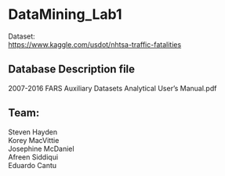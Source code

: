 # DataMining_Lab1
Dataset:  
  https://www.kaggle.com/usdot/nhtsa-traffic-fatalities  

## Database Description file
2007-2016 FARS Auxiliary Datasets Analytical User’s Manual.pdf  
 
## Team:   
 Steven Hayden  
 Korey MacVittie  
 Josephine McDaniel  
 Afreen Siddiqui  
 Eduardo Cantu  
